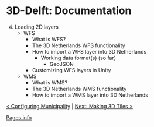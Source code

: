 # 3D-Delft: Documentation 

4. Loading 2D layers
    - WFS
        - What is WFS?
        - The 3D Netherlands WFS functionality
        - How to import a WFS layer into 3D Netherlands
            - Working data format(s) (so far)
                - GeoJSON
        - Customizing WFS layers in Unity
    - WMS
        - What is WMS?
        - The 3D Netherlands WMS functionality
        - How to import a WMS layer into 3D Netherlands

[< Configuring Municipality](./configuring-municipality.md) | [Next: Making 3D Tiles >](./making-3D-tiles.md)

[Pages info](./pages/example/pages.md)